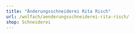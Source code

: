 ```yaml
---
title: "Änderungsschneiderei Rita Risch"
url: /wolfach/aenderungsschneiderei-rita-risch/
shop: Schneiderei
---
```

